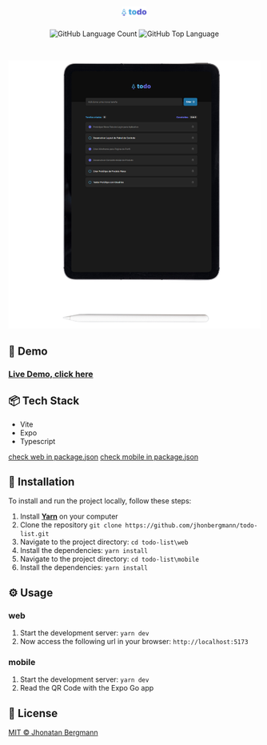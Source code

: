 <h1 align="center">
  <img src="docs/assets/logo-img.png" width="50" alt="logo" >
</h1>

<p align="center">
  <img alt="GitHub Language Count" src="https://img.shields.io/github/languages/count/jhonbergmann/todo-list" />
  <img alt="GitHub Top Language" src="https://img.shields.io/github/languages/top/jhonbergmann/todo-list" />
</p>

<br>

<p align="center">
  <img src="docs/assets/illustration.png" alt="illustration" >
</p>

## 🔺 Demo
### [Live Demo, click here](https://todo-list-jhonatan-bergmann.vercel.app/)

## 📦 Tech Stack

- Vite
- Expo
- Typescript

[check web in package.json](web/package.json)
[check mobile in package.json](mobile/package.json)

## 🔩 Installation

To install and run the project locally, follow these steps:

1. Install [**Yarn**](https://yarnpkg.com/) on your computer
1. Clone the repository `git clone https://github.com/jhonbergmann/todo-list.git`
1. Navigate to the project directory: `cd todo-list\web`
1. Install the dependencies: `yarn install`
1. Navigate to the project directory: `cd todo-list\mobile`
1. Install the dependencies: `yarn install`

## ⚙️ Usage

### web

1. Start the development server: `yarn dev`
1. Now access the following url in your browser: `http://localhost:5173`

### mobile

1. Start the development server: `yarn dev`
1. Read the QR Code with the Expo Go app

## 📝 License

[MIT © Jhonatan Bergmann](https://github.com/jhonbergmann/todo-list/blob/main/LICENSE)
